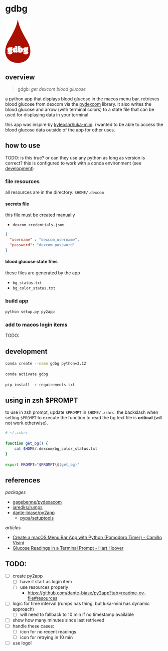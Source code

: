 # gdbg  

<img 
  src="assets/gdbg_logo.png" 
  width="80"
  alt="red blood drop with text 'gdbg' centered"
/>

## overview

> gdgb: *get dexcom blood glucose*

a python app that displays blood glucose in the macos menu bar. retrieves blood glucose from dexcom via the [pydexcom](https://github.com/gagebenne/pydexcom) library. it also writes the blood glucose and arrow (with terminal colors) to a state file that can be used for displaying data in your terminal.

this app was inspire by [kylebshr/luka-mini](https://github.com/kylebshr/luka-mini/tree/main). i wanted to be able to access the blood glucose data outside of the app for other uses.

## how to use

TODO: is this true? or can they use any python as long as version is correct?
this is configured to work with a conda environment (see [development](#development))

### file resources

all resources are in the directory: `$HOME/.dexcom`

#### secrets file

this file must be created manually

* `dexcom_credentials.json`

```json
{
  "username" : "dexcom_username",
  "password": "dexcom_password"
}
```

#### blood glucose state files

these files are generated by the app

* `bg_status.txt`
* `bg_color_status.txt`

### build app

```sh
python setup.py py2app
```

### add to macos login items

TODO:

## development

```sh
conda create --name gdbg python=3.12

conda activate gdbg  

pip install -r requirements.txt
```

## using in zsh $PROMPT

to use in zsh prompt, update `$PROMPT` in `$HOME/.zshrc`. the backslash when setting `$PROMPT` to execute the function to read the bg text file is __critical__ (will not work otherwise).

```sh
# ~/.zshrc

function get_bg() {
    cat $HOME/.dexcom/bg_color_status.txt
}

export PROMPT="$PROMPT\$(get_bg)"
```

## references

*packages*

* [gagebenne/pydexacom](https://github.com/gagebenne/pydexcom)
* [jaredks/rumps](https://github.com/jaredks/rumps)
* [dante-biase/py2app](https://github.com/dante-biase/py2app)
  * [pypa/setuptools](https://github.com/pypa/setuptools)

*articles*

* [Create a macOS Menu Bar App with Python (Pomodoro Timer) - Camillo Visini](https://camillovisini.com/coding/create-macos-menu-bar-app-pomodoro)
* [Glucose Readings in a Terminal Prompt - Hart Hoover](https://harthoover.com/glucose-readings-in-a-terminal-prompt/)

## TODO:

* [ ] create py2app
  * [ ] have it start as login item
  * [ ] use resources properly
    * https://github.com/dante-biase/py2app?tab=readme-ov-file#resources 
* [ ] logic for time interval (rumps has thing, but luka-mini has dynamic approach)
  * [ ] will need to fallback to 10 min if no timestamp available
* [ ] show how many minutes since last retrieved
* [ ] handle these cases:
  * [ ] icon for no recent readings
  * [ ] icon for retrying in 10 min
* [ ] use logo!
